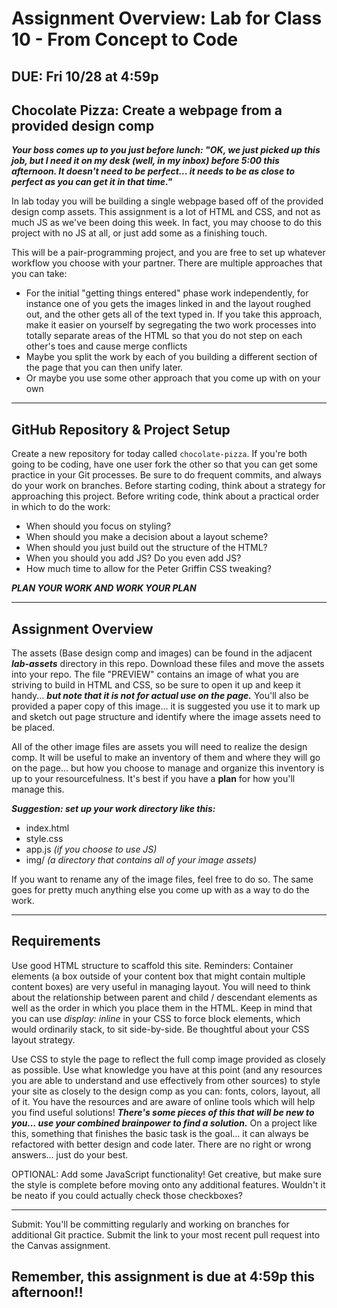 # Assignment Overview: Lab for Class 10 - From Concept to Code

## DUE: Fri 10/28 at 4:59p

## Chocolate Pizza: Create a webpage from a provided design comp

***Your boss comes up to you just before lunch: "OK, we just picked up this job, but I need it on my desk (well, in my inbox) before 5:00 this afternoon. It doesn't need to be perfect... it needs to be as close to perfect as you can get it in that time."***

In lab today you will be building a single webpage based off of the provided design comp assets. This assignment is a lot of HTML and CSS, and not as much JS as we've been doing this week. In fact, you may choose to do this project with no JS at all, or just add some as a finishing touch.

This will be a pair-programming project, and you are free to set up whatever workflow you choose with your partner. There are multiple approaches that you can take:

- For the initial "getting things entered" phase work independently, for instance one of you gets the images linked in and the layout roughed out, and the other gets all of the text typed in. If you take this approach, make it easier on yourself by segregating the two work processes into totally separate areas of the HTML so that you do not step on each other's toes and cause merge conflicts
- Maybe you split the work by each of you building a different section of the page that you can then unify later.
- Or maybe you use some other approach that you come up with on your own

---

## GitHub Repository & Project Setup

Create a new repository for today called `chocolate-pizza`. If you're both going to be coding, have one user fork the other so that you can get some practice in your Git processes. Be sure to do frequent commits, and always do your work on branches. Before starting coding, think about a strategy for approaching this project. Before writing code, think about a practical order in which to do the work:
- When should you focus on styling?
- When should you make a decision about a layout scheme?
- When should you just build out the structure of the HTML?
- When you should you add JS? Do you even add JS?
- How much time to allow for the Peter Griffin CSS tweaking?

***PLAN YOUR WORK AND WORK YOUR PLAN***

---

## Assignment Overview

The assets (Base design comp and images) can be found in the adjacent ***lab-assets*** directory in this repo. Download these files and move the assets into your repo. The file "PREVIEW" contains an image of what you are striving to build in HTML and CSS, so be sure to open it up and keep it handy... ***but note that it is not for actual use on the page.*** You'll also be provided a paper copy of this image... it is suggested you use it to mark up and sketch out page structure and identify where the image assets need to be placed.

All of the other image files are assets you will need to realize the design comp. It will be useful to make an inventory of them and where they will go on the page... but how you choose to manage and organize this inventory is up to your resourcefulness. It's best if you have a **plan** for how you'll manage this.

***Suggestion: set up your work directory like this:***

* index.html
* style.css
* app.js *(if you choose to use JS)*
* img/   *(a directory that contains all of your image assets)*

If you want to rename any of the image files, feel free to do so. The same goes for pretty much anything else you come up with as a way to do the work.

---

## Requirements

Use good HTML structure to scaffold this site. Reminders: Container elements (a box outside of your content box that might contain multiple content boxes) are very useful in managing layout. You will need to think about the relationship between parent and child / descendant elements as well as the order in which you place them in the HTML. Keep in mind that you can use *display: inline* in your CSS to force block elements, which would ordinarily stack, to sit side-by-side. Be thoughtful about your CSS layout strategy.

Use CSS to style the page to reflect the full comp image provided as closely as possible. Use what knowledge you have at this point (and any resources you are able to understand and use effectively from other sources) to style your site as closely to the design comp as you can: fonts, colors, layout, all of it. You have the resources and are aware of online tools which will help you find useful solutions! ***There's some pieces of this that will be new to you... use your combined brainpower to find a solution.*** On a project like this, something that finishes the basic task is the goal... it can always be refactored with better design and code later. There are no right or wrong answers... just do your best.

OPTIONAL: Add some JavaScript functionality! Get creative, but make sure the style is complete before moving onto any additional features. Wouldn't it be neato if you could actually check those checkboxes?

---

Submit: You'll be committing regularly and working on branches for additional Git practice. Submit the link to your most recent pull request into the Canvas assignment.

## Remember, this assignment is due at 4:59p this afternoon!!
